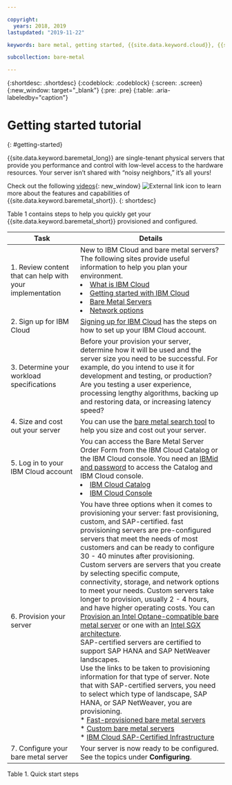 ```yaml
---

copyright:
  years: 2018, 2019
lastupdated: "2019-11-22"

keywords: bare metal, getting started, {{site.data.keyword.cloud}}, {{site.data.keyword.cloud_notm}}

subcollection: bare-metal

---
```


{:shortdesc: .shortdesc}
{:codeblock: .codeblock}
{:screen: .screen}
{:new_window: target="_blank"}
{:pre: .pre}
{:table: .aria-labeledby="caption"}

# Getting started tutorial
{: #getting-started}

{{site.data.keyword.baremetal_long}} are single-tenant physical servers that provide you performance and control with low-level access to the hardware resources. Your server isn’t shared with “noisy neighbors,” it’s all yours!

Check out the following [videos](https://www.ibm.com/demos/collection/IBM-Cloud-Bare-Metal-Servers){: new_window} ![External link icon](../icons/launch-glyph.svg "External link icon") to learn more about the features and capabilities of {{site.data.keyword.baremetal_short}}.
{: shortdesc} 

Table 1 contains steps to help you quickly get your {{site.data.keyword.baremetal_short}} provisioned and configured.

| Task | Details |
|------|------|
| 1. Review content that can help with your implementation | New to IBM Cloud and bare metal servers? The following sites provide useful information to help you plan your environment. <li><a href="https://ibm.com/cloud-computing/">What is IBM Cloud</a></li> <li><a href="https://ibm.com/cloud/get-started">Getting started with IBM Cloud</a></li> <li><a href="https://www.ibm.com/cloud/bare-metal-servers">Bare Metal Servers</a></li> <li>[Network options](https://test.cloud.ibm.com/docs/bare-metal?topic=bare-metal-network-options)</li> |
| 2. Sign up for IBM Cloud | <a href="https://cloud.ibm.com/docs/account?topic=account-signup#signing-up-for-ibm-cloud">Signing up for IBM Cloud</a> has the steps on how to set up your IBM Cloud account. |
| 3. Determine your workload specifications | Before your provision your server, determine how it will be used and the server size you need to be successful. For example, do you intend to use it for development and testing, or production? Are you testing a user experience, processing lengthy algorithms, backing up and restoring data, or increasing latency speed? |
| 4. Size and cost out your server | You can use the <a href="https://cloud.ibm.com/gen1/infrastructure/provision/bm">bare metal search tool</a> to help you size and cost out your server. |
| 5. Log in to your IBM Cloud account | You can access the Bare Metal Server Order Form from the IBM Cloud Catalog or the IBM Cloud console. You need an <a href="https://cloud.ibm.com/docs/customer-portal?topic=customer-portal-getting-started#getting-started">IBMid and password</a> to access the Catalog and IBM Cloud console. <li><a href="https://cloud.ibm.com/catalog/">IBM Cloud Catalog</a></li> <li><a href="https://cloud.ibm.com">IBM Cloud Console</a></li>  
| 6. Provision your server | You have three options when it comes to provisioning your server: fast provisioning, custom, and SAP-certified. fast provisioning servers are pre-configured servers that meet the needs of most customers and can be ready to configure 30 - 40 minutes after provisioning. <br>Custom servers are servers that you create by selecting specific compute, connectivity, storage, and network options to meet your needs. Custom servers take longer to provision, usually 2 - 4 hours, and have higher operating costs. You can [Provision an Intel Optane-compatible bare metal server](/docs/bare-metal?topic=bare-metal-bm-provision-optane-server) or one with an [Intel SGX architecture](/docs/bare-metal?topic=bare-metal-bm-server-provision-sgx).<br>SAP-certified servers are certified to support SAP HANA and SAP NetWeaver landscapes.<br> Use the links to be taken to provisioning information for that type of server. Note that with SAP-certified servers, you need to select which type of landscape, SAP HANA, or SAP NetWeaver, you are provisioning.<br> * [Fast-provisioned bare metal servers](/docs/bare-metal?topic=bare-metal-bm-select-popular-servers)<br>* [Custom bare metal servers](/docs/bare-metal?topic=bare-metal-ordering-baremetal-server)<br>* [IBM Cloud SAP-Certified Infrastructure](/docs/bare-metal?topic=bare-metal-sap-cert-infrastructure) |
| 7. Configure your bare metal server | Your server is now ready to be configured. See the topics under **Configuring**. |

<CAPTION>Table 1. Quick start steps</CAPTION>

